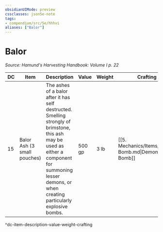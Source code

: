 ```yaml
---
obsidianUIMode: preview
cssclasses: json5e-note
tags:
- compendium/src/5e/hhhvi
aliases: ["Balor"]
---
```

# Balor
*Source: Hamund's Harvesting Handbook: Volume I p. 22* 

| DC | Item | Description | Value | Weight | Crafting |
|----|------|-------------|-------|--------|----------|
| 15 | Balor Ash (3 small pouches) | The ashes of a balor after it has self destructed. Smelling strongly of brimstone, this ash may be used as either a component for summoning lesser demons, or when creating particularly explosive bombs. | 500 gp | 3 lb | [[5. Mechanics/Items/Demon Bomb.md\|Demon Bomb]] |
^dc-item-description-value-weight-crafting